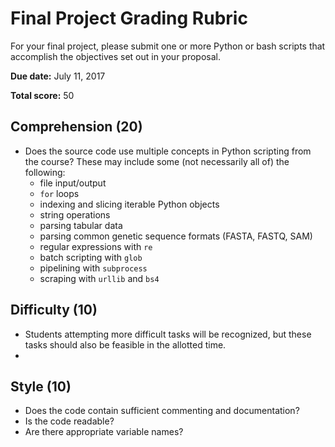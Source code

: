 # Final Project Grading Rubric

For your final project, please submit one or more Python or bash scripts that accomplish the objectives set out in your proposal.  

**Due date:** July 11, 2017

**Total score:** 50

## Comprehension (20)

* Does the source code use multiple concepts in Python scripting from the course?  These may include some (not necessarily all of) the following:
  * file input/output
  * `for` loops
  * indexing and slicing iterable Python objects
  * string operations
  * parsing tabular data
  * parsing common genetic sequence formats (FASTA, FASTQ, SAM)
  * regular expressions with `re`
  * batch scripting with `glob`
  * pipelining with `subprocess`
  * scraping with `urllib` and `bs4`


## Difficulty (10)

* Students attempting more difficult tasks will be recognized, but these tasks should also be feasible in the allotted time.
* 


## Style (10)

* Does the code contain sufficient commenting and documentation?
* Is the code readable?
* Are there appropriate variable names?
